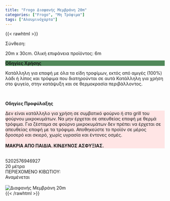 ```yaml
---
title: "Frogo Διαφανής Μεμβράνη 20m"
categories: ["Frogo", "Μη Τρόφιμα"]
tags: ["Αλουμινόχαρτα"]
---
```

{{< rawhtml >}}
<div class="product">
<div id="sistatika">Σύνθεση:</div>
<p>20m x 30cm. Ολική επιφάνεια προϊόντος: 6m</p>
<p class="pgend
" style="
    background: #51895a;
"><b>Οδηγίες Χρήσης</b></p>
<p class="pgray">
Κατάλληλη για επαφή με όλα τα είδη τροφίμων, εκτός από αμιγές (100%) λάδι ή λίπος και τρόφιμα που διατηρούνται σε αυτά
Κατάλληλη για χρήση στο ψυγείο, στην κατάψυξη και σε θερμοκρασία περιβάλλοντος.
</p><br>

<p class="pdanger
"><b>Οδηγίες Προφύλαξης</b></p>
<p class="pgray
" style="
    background: #ffe5e5;
">
    Δεν είναι κατάλληλο για χρήση σε συμβατικό φούρνο ή στο grill του φούρνου μικροκυμάτων.
Να μην έρχεται σε απευθείας επαφή με θερμά τρόφιμα.
Για ζέσταμα σε φούρνο μικροκυμάτων δεν πρέπει να έρχεται σε απευθείας επαφή με τα τρόφιμα.
Αποθηκεύστε το προϊόν σε μέρος δροσερό και σκιερό, χωρίς υγρασία και έντονες οσμές.<br><br>
<b>ΜΑΚΡΙΑ ΑΠΟ ΠΑΙΔΙΑ. ΚΙΝΔΥΝΟΣ ΑΣΦΥΞΙΑΣ.</b>
</p><br><div id="barcode"><div id="barimage1"></div><span id="bartext">5202576946927</span></div><div id="varos"><div id="dimimg">
  </div><span id="varostext">20 μέτρα</span></div><div id="kivotio">ΠΕΡΙΕΧΟΜΕΝΟ ΚΙΒΩΤΙΟΥ:<br>Αναμένεται</div><br><div class="pimg"><img alt="Διαφανής Μεμβράνη 20m" title="Διαφανής Μεμβράνη 20m" src="/media/images/frogo-diafanhs-membranh-20m.jpg"></div></div>
{{< /rawhtml >}}